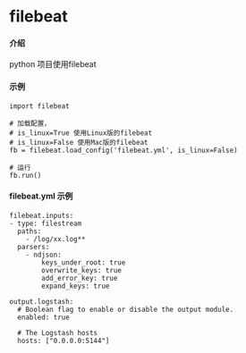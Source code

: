 # filebeat

#### 介绍
python 项目使用filebeat

#### 示例
    import filebeat
    
    # 加载配置，
    # is_linux=True 使用Linux版的filebeat
    # is_linux=False 使用Mac版的filebeat
    fb = filebeat.load_config('filebeat.yml', is_linux=False)
    
    # 运行
    fb.run()


#### filebeat.yml 示例
    filebeat.inputs:
    - type: filestream
      paths:
        - /log/xx.log**
      parsers:
        - ndjson:
            keys_under_root: true
            overwrite_keys: true
            add_error_key: true
            expand_keys: true

    output.logstash:
      # Boolean flag to enable or disable the output module.
      enabled: true
    
      # The Logstash hosts
      hosts: ["0.0.0.0:5144"]


